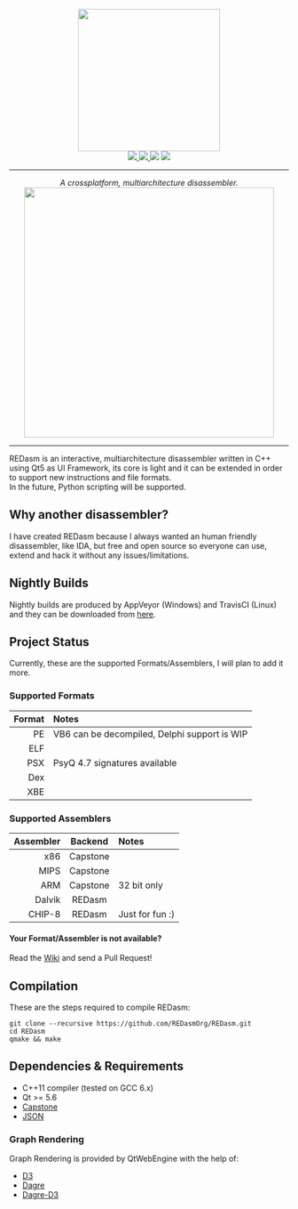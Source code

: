 <p align="center">
  <img width=256 height=256 src="https://github.com/Dax89/REDasm/blob/next/artwork/logo.png?raw=true"/><br>
  <a href="https://travis-ci.org/REDasmOrg/REDasm">
    <img src="https://img.shields.io/travis/REDasmOrg/REDasm.svg?style=flat-square&logo=travis">
  </a>
  <a href="https://ci.appveyor.com/project/Dax89/redasm">
    <img src="https://img.shields.io/appveyor/ci/Dax89/redasm.svg?style=flat-square&logo=appveyor">
  </a>
  <img src="https://img.shields.io/badge/license-GPL2-8e725e.svg?style=flat-square">
  <a href="https://github.com/ellerbrock/open-source-badges/">
    <img src="https://badges.frapsoft.com/os/v1/open-source.png?v=103">
  </a>
</p>

***

<p align="center">
  <i>A crossplatform, multiarchitecture disassembler.</i>
  <img height="450" src="https://github.com/REDasmOrg/REDasm/blob/next/artwork/Preview.gif">
</p>

***

REDasm is an interactive, multiarchitecture disassembler written in C++ using Qt5 as UI Framework, its core is light and it can be extended in order to support new instructions and file formats.<br>
In the future, Python scripting will be supported.

## Why another disassembler?
I have created REDasm because I always wanted an human friendly disassembler, like IDA, but free and open source so everyone can use, extend and hack it without any issues/limitations.

## Nightly Builds
Nightly builds are produced by AppVeyor (Windows) and TravisCI (Linux) and they can be downloaded from [here](https://github.com/REDasmOrg/REDasm-Builds).

## Project Status
Currently, these are the supported Formats/Assemblers, I will plan to add it more.

### Supported Formats
| Format | Notes                                        |
|-------:|:---------------------------------------------|
| PE     | VB6 can be decompiled, Delphi support is WIP |
| ELF    |                                              |
| PSX    | PsyQ 4.7 signatures available                |
| Dex    |                                              |
| XBE    |                                              |

### Supported Assemblers
| Assembler | Backend   | Notes           |
|----------:|:---------:|:----------------|
|  x86      | Capstone  |                 |
|  MIPS     | Capstone  |                 |
|  ARM      | Capstone  |32 bit only      |
|  Dalvik   | REDasm    |                 |
|  CHIP-8   | REDasm    | Just for fun :) |

#### Your Format/Assembler is not available?
Read the [Wiki](https://github.com/REDasmOrg/REDasm/wiki) and send a Pull Request!

## Compilation
These are the steps required to compile REDasm:
```
git clone --recursive https://github.com/REDasmOrg/REDasm.git
cd REDasm
qmake && make
```

## Dependencies & Requirements
- C++11 compiler (tested on GCC 6.x)
- Qt >= 5.6
- [Capstone](https://github.com/aquynh/capstone) 
- [JSON](https://github.com/nlohmann/json)

### Graph Rendering
Graph Rendering is provided by QtWebEngine with the help of:
- [D3](https://github.com/d3/d3)
- [Dagre](https://github.com/dagrejs/dagre)
- [Dagre-D3](https://github.com/dagrejs/dagre-d3)
